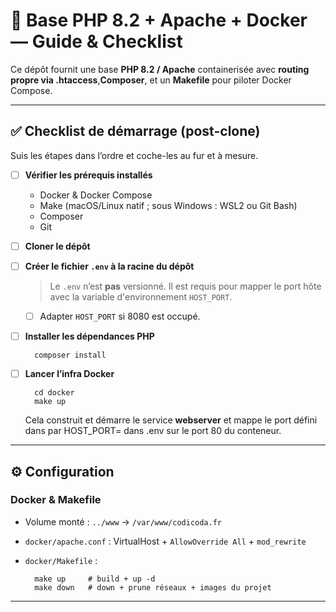 # 🚀 Base PHP 8.2 + Apache + Docker — Guide & Checklist

Ce dépôt fournit une base **PHP 8.2 / Apache** containerisée avec **routing propre via .htaccess**,**Composer**, et un **Makefile** pour piloter Docker Compose.

---

## ✅ Checklist de démarrage (post-clone)

Suis les étapes dans l’ordre et coche-les au fur et à mesure.

- [ ] **Vérifier les prérequis installés**
    - Docker & Docker Compose
    - Make (macOS/Linux natif ; sous Windows : WSL2 ou Git Bash)
    - Composer
    - Git

- [ ] **Cloner le dépôt**

- [ ] **Créer le fichier `.env` à la racine du dépôt**
    > Le `.env` n’est **pas** versionné. Il est requis pour mapper le port hôte avec la variable d'environnement `HOST_PORT`.
    - [ ] Adapter `HOST_PORT` si 8080 est occupé.

- [ ] **Installer les dépendances PHP**
    
        composer install

- [ ] **Lancer l’infra Docker**
    
        cd docker
        make up

    Cela construit et démarre le service **webserver** et mappe le port défini dans par HOST_PORT= dans .env sur le port 80 du conteneur.

---

## ⚙️ Configuration

### Docker & Makefile

- Volume monté : `../www` → `/var/www/codicoda.fr`
- `docker/apache.conf` : VirtualHost + `AllowOverride All` + `mod_rewrite`
- `docker/Makefile` :

        make up     # build + up -d
        make down   # down + prune réseaux + images du projet

---
